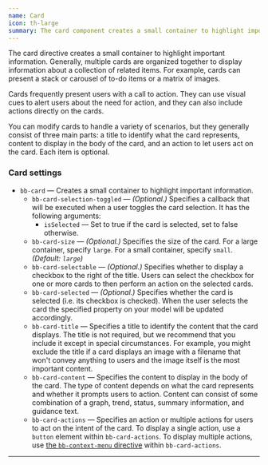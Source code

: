 ```yaml
---
name: Card
icon: th-large
summary: The card component creates a small container to highlight important information.
---
```


The card directive creates a small container to highlight important information. Generally, multiple cards are organized together to display information about a collection of related items. For example, cards can present a stack or carousel of to-do items or a matrix of images.

Cards frequently present users with a call to action. They can use visual cues to alert users about the need for action, and they can also include actions directly on the cards.

You can modify cards to handle a variety of scenarios, but they generally consist of three main parts: a title to identify what the card represents, content to display in the body of the card, and an action to let users act on the card. Each item is optional.

### Card settings ###
- `bb-card` &mdash; Creates a small container to highlight important information.
    - `bb-card-selection-toggled` &mdash; *(Optional.)* Specifies a callback that will be executed when a user toggles the card selection. It has the following arguments: 
      - `isSelected` &mdash; Set to true if the card is selected, set to false otherwise.
    - `bb-card-size` &mdash; *(Optional.)* Specifies the size of the card. For a large container, specify `large`. For a small container, specify `small`. *(Default: `large`)*
    - `bb-card-selectable` &mdash; *(Optional.)* Specifies whether to display a checkbox to the right of the title. Users can select the checkbox for one or more cards to then perform an action on the selected cards.
    - `bb-card-selected` &mdash; *(Optional.)* Specifies whether the card is selected (i.e. its checkbox is checked). When the user selects the card the specified property on your model will be updated accordingly.
    - `bb-card-title` &mdash; Specifies a title to identify the content that the card displays. The title is not required, but we recommend that you include it except in special circumstances. For example, you might exclude the title if a card displays an image with a filename that won't convey anything to users and the image itself is the most important content.
    - `bb-card-content` &mdash; Specifies the content to display in the body of the card. The type of content depends on what the card represents and whether it prompts users to action. Content can consist of some combination of a graph, trend, status, summary information, and guidance text.
    - `bb-card-actions` &mdash; Specifies an action or multiple actions for users to act on the intent of the card. To display a single action, use a `button` element within `bb-card-actions`. To display multiple actions, use [the `bb-context-menu` directive](../contextmenu) within `bb-card-actions`.
---
